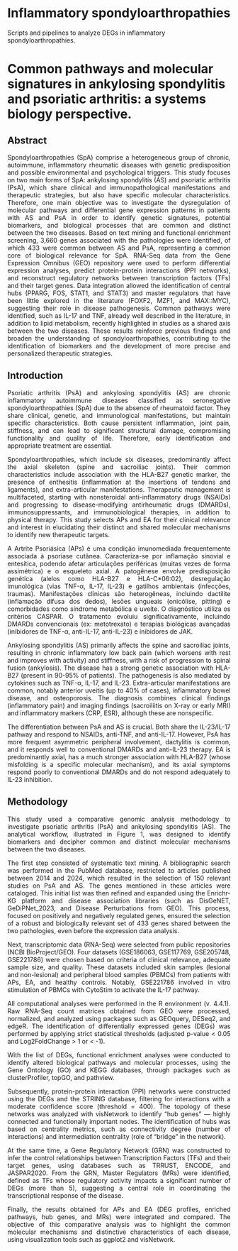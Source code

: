# Inflammatory spondyloarthropathies
Scripts and pipelines to analyze DEGs in inflammatory spondyloarthropathies.

# Common pathways and molecular signatures in ankylosing spondylitis and psoriatic arthritis: a systems biology perspective.
## Abstract
<div align="justify">
Spondyloarthropathies (SpA) comprise a heterogeneous group of chronic, autoimmune,
inflammatory rheumatic diseases with genetic predisposition and possible environmental and
psychological triggers. This study focuses on two main forms of SpA: ankylosing spondylitis
(AS) and psoriatic arthritis (PsA), which share clinical and immunopathological
manifestations and therapeutic strategies, but also have specific molecular characteristics.
Therefore, one main objective was to investigate the dysregulation of molecular pathways
and differential gene expression patterns in patients with AS and PsA in order to identify
genetic signatures, potential biomarkers, and biological processes that are common and
distinct between the two diseases. Based on text mining and functional enrichment screening,
3,660 genes associated with the pathologies were identified, of which 433 were common
between AS and PsA, representing a common core of biological relevance for SpA.
RNA-Seq data from the Gene Expression Omnibus (GEO) repository were used to perform
differential expression analyses, predict protein-protein interactions (PPI networks), and
reconstruct regulatory networks between transcription factors (TFs) and their target genes.
Data integration allowed the identification of central hubs (PPARG, FOS, STAT1, and
STAT3) and master regulators that have been little explored in the literature (FOXF2, MZF1,
and MAX::MYC), suggesting their role in disease pathogenesis. Common pathways were
identified, such as IL-17 and TNF, already well described in the literature, in addition to lipid
metabolism, recently highlighted in studies as a shared axis between the two diseases. These
results reinforce previous findings and broaden the understanding of spondyloarthropathies,
contributing to the identification of biomarkers and the development of more precise and
personalized therapeutic strategies.
</div>

## Introduction
<div align="justify">
Psoriatic arthritis (PsA) and ankylosing spondylitis (AS) are chronic inflammatory autoimmune diseases classified as seronegative spondyloarthropathies (SpA) due to the absence of rheumatoid factor. They share clinical, genetic, and immunological manifestations, but maintain specific characteristics. Both cause persistent inflammation, joint pain, stiffness, and can lead to significant structural damage, compromising functionality and quality of life. Therefore, early identification and appropriate treatment are essential.

Spondyloarthropathies, which include six diseases, predominantly affect the axial skeleton (spine and sacroiliac joints). Their common characteristics include association with the HLA-B27 genetic marker, the presence of enthesitis (inflammation at the insertions of tendons and ligaments), and extra-articular manifestations. Therapeutic management is multifaceted, starting with nonsteroidal anti-inflammatory drugs (NSAIDs) and progressing to disease-modifying antirheumatic drugs (DMARDs), immunosuppressants, and immunobiological therapies, in addition to physical therapy. This study selects APs and EA for their clinical relevance and interest in elucidating their distinct and shared molecular mechanisms to identify new therapeutic targets.

A Artrite Psoriásica (APs) é uma condição imunomediada frequentemente associada à psoríase cutânea. Caracteriza-se por inflamação sinovial e entesítica, podendo afetar articulações periféricas (muitas vezes de forma assimétrica) e o esqueleto axial. A patogênese envolve predisposição genética (alelos como HLA-B27 e HLA-C*06:02), desregulação imunológica (vias TNF-α, IL-17, IL-23) e gatilhos ambientais (infecções, traumas). Manifestações clínicas são heterogêneas, incluindo dactilite (inflamação difusa dos dedos), lesões ungueais (onicólise, pitting) e comorbidades como síndrome metabólica e uveíte. O diagnóstico utiliza os critérios CASPAR. O tratamento evoluiu significativamente, incluindo DMARDs convencionais (ex: metotrexato) e terapias biológicas avançadas (inibidores de TNF-α, anti-IL-17, anti-IL-23) e inibidores de JAK.

Ankylosing spondylitis (AS) primarily affects the spine and sacroiliac joints, resulting in chronic inflammatory low back pain (which worsens with rest and improves with activity) and stiffness, with a risk of progression to spinal fusion (ankylosis). The disease has a strong genetic association with HLA-B27 (present in 90-95% of patients). The pathogenesis is also mediated by cytokines such as TNF-α, IL-17, and IL-23. Extra-articular manifestations are common, notably anterior uveitis (up to 40% of cases), inflammatory bowel disease, and osteoporosis. The diagnosis combines clinical findings (inflammatory pain) and imaging findings (sacroiliitis on X-ray or early MRI) and inflammatory markers (CRP, ESR), although these are nonspecific.

The differentiation between PsA and AS is crucial. Both share the IL-23/IL-17 pathway and respond to NSAIDs, anti-TNF, and anti-IL-17. However, PsA has more frequent asymmetric peripheral involvement, dactylitis is common, and it responds well to conventional DMARDs and anti-IL-23 therapy. EA is predominantly axial, has a much stronger association with HLA-B27 (whose misfolding is a specific molecular mechanism), and its axial symptoms respond poorly to conventional DMARDs and do not respond adequately to IL-23 inhibition.
</div>

## Methodology
<div align="justify">
This study used a comparative genomic analysis methodology to investigate psoriatic arthritis (PsA) and ankylosing spondylitis (AS). The analytical workflow, illustrated in Figure 1, was designed to identify biomarkers and decipher common and distinct molecular mechanisms between the two diseases.

The first step consisted of systematic text mining. A bibliographic search was performed in the PubMed database, restricted to articles published between 2014 and 2024, which resulted in the selection of 150 relevant studies on PsA and AS. The genes mentioned in these articles were cataloged. This initial list was then refined and expanded using the Enrichr-KG platform and disease association libraries (such as DisGeNET, GeDiPNet_2023, and Disease Perturbations from GEO). This process, focused on positively and negatively regulated genes, ensured the selection of a robust and biologically relevant set of 433 genes shared between the two pathologies, even before the expression data analysis.

Next, transcriptomic data (RNA-Seq) were selected from public repositories (NCBI BioProject/GEO). Four datasets (GSE186063, GSE117769, GSE205748, GSE221786) were chosen based on criteria of clinical relevance, adequate sample size, and quality. These datasets included skin samples (lesional and non-lesional) and peripheral blood samples (PBMCs) from patients with APs, EA, and healthy controls. Notably, GSE221786 involved in vitro stimulation of PBMCs with CytoStim to activate the IL-17 pathway.

All computational analyses were performed in the R environment (v. 4.4.1). Raw RNA-Seq count matrices obtained from GEO were processed, normalized, and analyzed using packages such as GEOquery, DESeq2, and edgeR. The identification of differentially expressed genes (DEGs) was performed by applying strict statistical thresholds (adjusted p-value < 0.05 and Log2FoldChange > 1 or < -1).

With the list of DEGs, functional enrichment analyses were conducted to identify altered biological pathways and molecular processes, using the Gene Ontology (GO) and KEGG databases, through packages such as clusterProfiler, topGO, and pathview.

Subsequently, protein-protein interaction (PPI) networks were constructed using the DEGs and the STRING database, filtering for interactions with a moderate confidence score (threshold = 400). The topology of these networks was analyzed with visNetwork to identify “hub genes” — highly connected and functionally important nodes. The identification of hubs was based on centrality metrics, such as connectivity degree (number of interactions) and intermediation centrality (role of “bridge” in the network).

At the same time, a Gene Regulatory Network (GRN) was constructed to infer the control relationships between Transcription Factors (TFs) and their target genes, using databases such as TRRUST, ENCODE, and JASPAR2020. From the GRN, Master Regulators (MRs) were identified, defined as TFs whose regulatory activity impacts a significant number of DEGs (more than 5), suggesting a central role in coordinating the transcriptional response of the disease.

Finally, the results obtained for APs and EA (DEG profiles, enriched pathways, hub genes, and MRs) were integrated and compared. The objective of this comparative analysis was to highlight the common molecular mechanisms and distinctive characteristics of each disease, using visualization tools such as ggplot2 and visNetwork.
</div>
